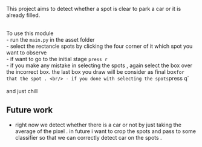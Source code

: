 

This project aims to detect whether a spot is clear to park a car or it is already filled.


<br/> To use this module
<br/> - run the `main.py` in the asset folder
<br/> - select the rectancle spots by clicking the four corner of it which spot you want to observe
<br/> - if want to go to the initial stage `press r`
<br/> - if you make any mistake in selecting the spots , again select the box over the incorrect  box.
 the last box you draw will be consider as final box` for that the spot .
<br/> - if you done with selecting the spots `press q`
<br/><br/>and just chill




## Future work
- right now we detect whether there is a car or not by just taking the average of the pixel . in future i want to crop the spots and pass to 
some classifier so that we can correctly detect car on the spots .


